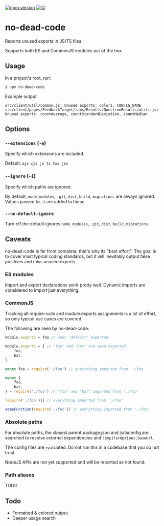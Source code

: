 [![npm version](https://img.shields.io/npm/v/@veikkosuhonen/no-dead-code.svg?style=flat)](https://www.npmjs.com/package/@veikkosuhonen/no-dead-code)
[![CI](https://github.com/Veikkosuhonen/no-dead-code/actions/workflows/main.yml/badge.svg)](https://github.com/Veikkosuhonen/no-dead-code/actions/workflows/main.yml)

# no-dead-code

Reports unused exports in JS/TS files.

Supports both ES and CommonJS modules out of the box.

## Usage

In a project's root, run:

```sh
$ npx no-dead-code
```

Example output

```
src/client/util/common.js: Unused exports: colors, CONFIG_NAME
src/client/pages/FeedbackTarget/tabs/Results/QuestionResults/utils.js: Unused exports: countAverage, countStandardDeviation, countMedian
```

## Options

### `--extensions` (`-e`)

Specify which extensions are included.

Default: `mjs cjs js ts tsx jsx`

### `--ignore` (`-i`)

Specify which paths are ignored.

By default, `node_modules`, `.git`, `dist`, `build`, `migrations` are always ignored. Values passed to `-i` are added to these.

### `--no-default-ignore`

Turn off the default ignores `node_modules`, `.git`, `dist`, `build`, `migrations`.

## Caveats

no-dead-code is far from complete, that's why its "best effort". The goal is to cover most typical coding standards, but it will inevitably output false positives and miss unused exports.

### ES modules

Import and export declarations work pretty well. Dynamic imports are considered to import just everything.

### CommonJS

Tracking all require-calls and module.exports assignments is a lot of effort, so only typical use cases are covered.

The following are seen by no-dead-code:
```js
module.exports = foo // sees "default" exported. 

module.exports = { // "foo" and "bar" are seen exported
    foo,
    bar,
}

const foo = require('./foo') // everything imported from './foo'

const {
    foo,
    bar,
} = require('./foo') // "foo" and "bar" imported from './foo'

require('./foo')() // everything imported from './foo'

someFunction(require('./foo')) // everything imported from './foo'
```

### Absolute paths

For absolute paths, the closest parent package.json and js/tsconfig are searched to resolve external dependencies and `compilerOptions.baseUrl`.

The config files are `eval`uated. Do not run this in a codebase that you do not trust.

NodeJS APIs are not yet supported and will be reported as not found.

### Path aliases

TODO

## Todo

- Formatted & colored output
- Deeper usage search
